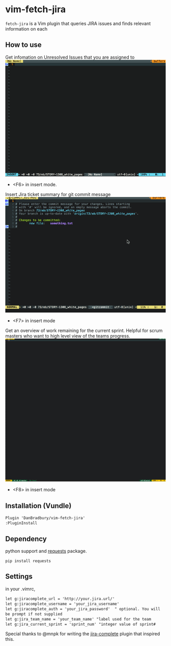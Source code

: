 # vim-fetch-jira

`fetch-jira` is a Vim plugin that queries JIRA issues and finds relevant information on each

## How to use
Get infomation on Unresolved Issues that you are assigned to
![](jira-description.gif)
  - \<F6\> in insert mode.

Insert Jira ticket summary for git commit message
![](jira-message.gif)
  - \<F7> in insert mode

Get an overview of work remaining for the current sprint. Helpful for scrum masters who want to high level view of the teams progress.
![](jira-review.gif)
  - \<F8\> in insert mode

## Installation (Vundle)
```
Plugin 'DanBradbury/vim-fetch-jira'
:PluginInstall
```

## Dependency
python support and [requests](http://docs.python-requests.org/) package.

```
pip install requests
```

## Settings

in your .vimrc,

```
let g:jiracomplete_url = 'http://your.jira.url/'
let g:jiracomplete_username = 'your_jira_username'
let g:jiracomplete_auth = 'your_jira_password'  " optional. You will be prompt if not supplied
let g:jira_team_name = 'your_team_name' "label used for the team
let g:jira_current_sprint = 'sprint_num' "integer value of sprint#
```

Special thanks to @mnpk for writing the [jira-complete](https://github.com/mnpk/vim-jira-complete) plugin that inspired this.
